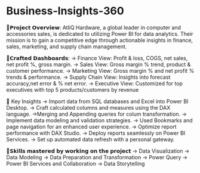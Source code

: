 # Business-Insights-360
💠𝗣𝗿𝗼𝗷𝗲𝗰𝘁 𝗢𝘃𝗲𝗿𝘃𝗶𝗲𝘄:
AtliQ Hardware, a global leader in computer and accessories sales, is dedicated to utilizing Power BI for data analytics. Their mission is to gain a competitive edge through actionable insights in finance, sales, marketing, and supply chain management.

💠𝗖𝗿𝗮𝗳𝘁𝗲𝗱 𝗗𝗮𝘀𝗵𝗯𝗼𝗮𝗿𝗱𝘀:
→ Finance View: Profit & loss, COGS, net sales, net profit %, gross margin.
→ Sales View: Gross margin % trend, product & customer performance.
→ Marketing View: Gross margin % and net profit % trends & performance.
→ Supply Chain View: Insights into forecast accuracy,net error & % net error.
→ Executive View: Customized for top executives with top 5 products/customers by revenue 


💠 Key Insights 
→ Import data from SQL databases and Excel into Power BI Desktop.
→ Craft calculated columns and measures using the DAX language.
→Merging and Appending queries for colum transformation.
→ Implement data modeling and validation strategies.
→ Used Bookmarks and page navigation for an enhanced user experience.
→ Optimize report performance with DAX Studio.
→ Deploy reports seamlessly on Power BI Services.
→ Set up automated data refresh with a personal gateway.

💠𝗦𝗸𝗶𝗹𝗹𝘀 𝗺𝗮𝘀𝘁𝗲𝗿𝗲𝗱 𝗯𝘆 𝘄𝗼𝗿𝗸𝗶𝗻𝗴 𝗼𝗻 𝘁𝗵𝗲 𝗽𝗿𝗼𝗷𝗲𝗰𝘁
→ Data Visualization
→ Data Modeling
→ Data Preparation and Transformation
→ Power Query
→ Power BI Services and Collaboration
→ Data Storytelling

